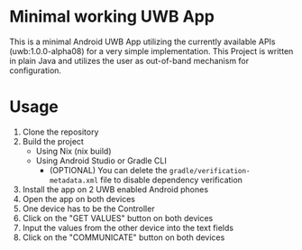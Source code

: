 # Minimal working UWB App

This is a minimal Android UWB App utilizing the currently available APIs (uwb:1.0.0-alpha08) for a very simple implementation.
This Project is written in plain Java and utilizes the user as out-of-band mechanism for configuration.

# Usage
1. Clone the repository
2. Build the project
   - Using Nix (nix build)
   - Using Android Studio or Gradle CLI
     - (OPTIONAL) You can delete the `gradle/verification-metadata.xml` file to disable dependency verification
3. Install the app on 2 UWB enabled Android phones
4. Open the app on both devices
5. One device has to be the Controller
6. Click on the "GET VALUES" button on both devices
7. Input the values from the other device into the text fields
8. Click on the "COMMUNICATE" button on both devices
